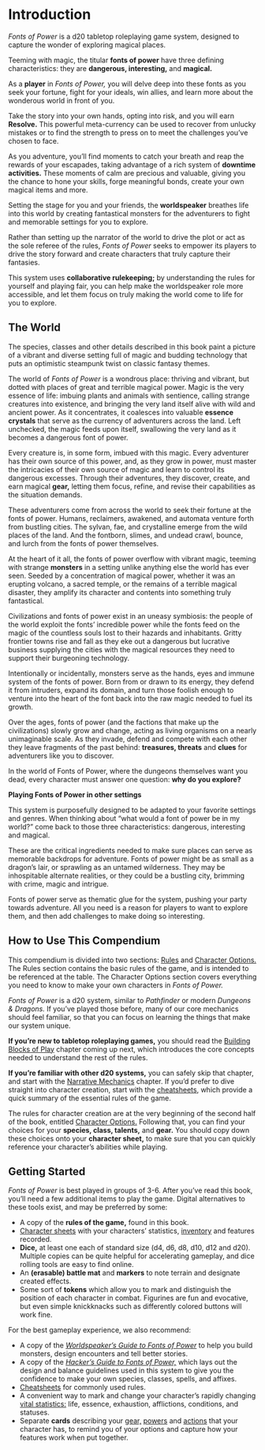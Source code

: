 # Introduction

_Fonts of Power_ is a d20 tabletop roleplaying game system, designed to capture the wonder of exploring magical places.

Teeming with magic, the titular **fonts of power** have three defining characteristics: they are **dangerous, interesting,** and **magical.**

As a **player** in _Fonts of Power,_ you will delve deep into these fonts as you seek your fortune, fight for your ideals, win allies, and learn more about the wonderous world in front of you.

Take the story into your own hands, opting into risk, and you will earn **Resolve.** This powerful meta-currency can be used to recover from unlucky mistakes or to find the strength to press on to meet the challenges you’ve chosen to face.

As you adventure, you’ll find moments to catch your breath and reap the rewards of your escapades, taking advantage of a rich system of **downtime activities.** These moments of calm are precious and valuable, giving you the chance to hone your skills, forge meaningful bonds, create your own magical items and more.

Setting the stage for you and your friends, the **worldspeaker** breathes life into this world by creating fantastical monsters for the adventurers to fight and memorable settings for you to explore.

Rather than setting up the narrator of the world to drive the plot or act as the sole referee of the rules, _Fonts of Power_ seeks to empower its players to drive the story forward and create characters that truly capture their fantasies.

This system uses **collaborative rulekeeping;** by understanding the rules for yourself and playing fair, you can help make the worldspeaker role more accessible, and let them focus on truly making the world come to life for you to explore.

## The World

The species, classes and other details described in this book paint a picture of a vibrant and diverse setting full of magic and budding technology that puts an optimistic steampunk twist on classic fantasy themes.

The world of _Fonts of Power_ is a wondrous place: thriving and vibrant, but dotted with places of great and terrible magical power. Magic is the very essence of life: imbuing plants and animals with sentience, calling strange creatures into existence, and bringing the very land itself alive with wild and ancient power. As it concentrates, it coalesces into valuable **essence crystals** that serve as the currency of adventurers across the land. Left unchecked, the magic feeds upon itself, swallowing the very land as it becomes a dangerous font of power.

Every creature is, in some form, imbued with this magic. Every adventurer has their own source of this power, and, as they grow in power, must master the intricacies of their own source of magic and learn to control its dangerous excesses. Through their adventures, they discover, create, and earn magical **gear,** letting them focus, refine, and revise their capabilities as the situation demands.

These adventurers come from across the world to seek their fortune at the fonts of power. Humans, reclaimers, awakened, and automata venture forth from bustling cities. The sylvan, fae, and crystalline emerge from the wild places of the land. And the fontborn, slimes, and undead crawl, bounce, and lurch from the fonts of power themselves.

At the heart of it all, the fonts of power overflow with vibrant magic, teeming with strange **monsters** in a setting unlike anything else the world has ever seen. Seeded by a concentration of magical power, whether it was an erupting volcano, a sacred temple, or the remains of a terrible magical disaster, they amplify its character and contents into something truly fantastical.

Civilizations and fonts of power exist in an uneasy symbiosis: the people of the world exploit the fonts’ incredible power while the fonts feed on the magic of the countless souls lost to their hazards and inhabitants. Gritty frontier towns rise and fall as they eke out a dangerous but lucrative business supplying the cities with the magical resources they need to support their burgeoning technology.

Intentionally or incidentally, monsters serve as the hands, eyes and immune system of the fonts of power. Born from or drawn to its energy, they defend it from intruders, expand its domain, and turn those foolish enough to venture into the heart of the font back into the raw magic needed to fuel its growth.

Over the ages, fonts of power (and the factions that make up the civilizations) slowly grow and change, acting as living organisms on a nearly unimaginable scale. As they invade, defend and compete with each other they leave fragments of the past behind: **treasures, threats** and **clues** for adventurers like you to discover.

In the world of Fonts of Power, where the dungeons themselves want you dead, every character must answer one question: **why do you explore?**

<div class="infobox">

**Playing Fonts of Power in other settings**

This system is purposefully designed to be adapted to your favorite settings and genres. When thinking about “what would a font of power be in my world?” come back to those three characteristics: dangerous, interesting and magical.

These are the critical ingredients needed to make sure places can serve as memorable backdrops for adventure. Fonts of power might be as small as a dragon’s lair, or sprawling as an untamed wilderness. They may be inhospitable alternate realities, or they could be a bustling city, brimming with crime, magic and intrigue.

Fonts of power serve as thematic glue for the system, pushing your party towards adventure. All you need is a reason for players to want to explore them, and then add challenges to make doing so interesting.

</div>

## How to Use This Compendium

This compendium is divided into two sections: [Rules](rules/) and [Character Options.](character-options/) The Rules section contains the basic rules of the game, and is intended to be referenced at the table. The Character Options section covers everything you need to know to make your own characters in _Fonts of Power._

_Fonts of Power_ is a d20 system, similar to _Pathfinder_ or modern _Dungeons & Dragons._ If you’ve played those before, many of our core mechanics should feel familiar, so that you can focus on learning the things that make our system unique.

**If you’re new to tabletop roleplaying games,** you should read the [Building Blocks of Play](intro/building-blocks.md) chapter coming up next, which introduces the core concepts needed to understand the rest of the rules.

**If you’re familiar with other d20 systems,** you can safely skip that chapter, and start with the [Narrative Mechanics](rules/narrative-mechanics/) chapter. If you’d prefer to dive straight into character creation, start with the [cheatsheets](https://docs.google.com/document/d/115pncBLyu_PtpFPgmCXF2LOHutthUhYLn0xDJPIL9Po/edit#), which provide a quick summary of the essential rules of the game.

The rules for character creation are at the very beginning of the second half of the book, entitled [Character Options.](character-options/) Following that, you can find your choices for your **species, class, talents,** and **gear.** You should copy down these choices onto your **character sheet,** to make sure that you can quickly reference your character’s abilities while playing.

## Getting Started

_Fonts of Power_ is best played in groups of 3-6. After you’ve read this book, you’ll need a few additional items to play the game. Digital alternatives to these tools exist, and may be preferred by some:

- A copy of the **rules of the game,** found in this book.
- [Character sheets](https://drive.google.com/open?id=1tNv3eBRoI_wg28S-e7h9KHyZcai-y-oS) with your characters’ statistics, [inventory](https://drive.google.com/open?id=1hILGxE49G_lt8vIFywsUZDVPJ2MD4P0T) and features recorded.
- **Dice,** at least one each of standard size (d4, d6, d8, d10, d12 and d20). Multiple copies can be quite helpful for accelerating gameplay, and dice rolling tools are easy to find online.
- An **(erasable) battle mat** and **markers** to note terrain and designate created effects.
- Some sort of **tokens** which allow you to mark and distinguish the position of each character in combat. Figurines are fun and evocative, but even simple knickknacks such as differently colored buttons will work fine.

For the best gameplay experience, we also recommend:

- A copy of the _[Worldspeaker’s Guide to Fonts of Power](https://docs.google.com/document/d/18WLBeS_Ei_BJYZnBafG6rWf7xODPFDSz8RQV2iA3WCU/edit#heading=h.zkka4gllffb)_ to help you build monsters, design encounters and tell better stories.
- A copy of the _[Hacker’s Guide to Fonts of Power,](https://docs.google.com/document/d/1xEf2HRJ2-UwCwiutQgLcanuCgw-E6xJfRQWLfrBXHf4/edit#heading=h.l1ylvejh8wsc)_ which lays out the design and balance guidelines used in this system to give you the confidence to make your own species, classes, spells, and affixes.
- [Cheatsheets](https://docs.google.com/document/d/115pncBLyu_PtpFPgmCXF2LOHutthUhYLn0xDJPIL9Po/edit#) for commonly used rules.
- A convenient way to mark and change your character’s rapidly changing [vital statistics:](https://drive.google.com/open?id=141MsxVU0JBlb67CyoQ_aZ_Ga8CXMVyDb) life, essence, exhaustion, afflictions, conditions, and statuses.
- Separate **cards** describing your [gear,](https://drive.google.com/open?id=1DsZxVKYwO6mc-q6Fowrd-bwsCVhCfL1_) [powers](https://drive.google.com/open?id=1y3N703iL99f6iO1cpXHesPzQRexWYnmH) and [actions](https://drive.google.com/open?id=1dLjHhAdqOU2Qi4KeSh9VPbkHZhdsTMf9) that your character has, to remind you of your options and capture how your features work when put together.
